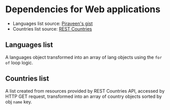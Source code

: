 # Dependencies for Web applications

- Languages list source: [Piraveen's gist](https://gist.github.com/piraveen/fafd0d984b2236e809d03a0e306c8a4d)
- Countries list source: [REST Countries](https://restcountries.eu/)

## Languages list

A languages object transformed into an array of lang objects using the `for of` loop logic.

## Countries list

A list created from resources provided by REST Countries API, accessed by HTTP GET request,
transformed into an array of country objects sorted by obj `name` key.
